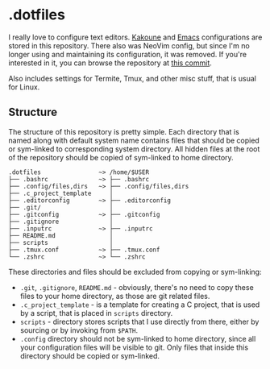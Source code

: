 # .dotfiles
I really love to configure text editors.  [Kakoune][1] and [Emacs][2]
configurations are stored in this repository. There also was NeoVim config, but
since I'm no longer using and maintaining its configuration, it was removed. If
you're interested in it, you can browse the repository at [this commit][3].

Also includes settings for Termite, Tmux, and other misc stuff, that is usual
for Linux.

## Structure
The structure of this repository is pretty simple. Each directory that is named
along with default system name contains files that should be copied or
sym-linked to corresponding system directory. All hidden files at the root of
the repository should be copied of sym-linked to home directory.

```
.dotfiles                ~> /home/$USER
├── .bashrc              ~> ├── .bashrc
├── .config/files,dirs   ~> ├── .config/files,dirs
├── .c_project_template     │
├── .editorconfig        ~> ├── .editorconfig
├── .git/                   │
├── .gitconfig           ~> ├── .gitconfig
├── .gitignore              │
├── .inputrc             ~> ├── .inputrc
├── README.md               │
├── scripts                 │
├── .tmux.conf           ~> ├── .tmux.conf
└── .zshrc               ~> └── .zshrc
```

These directories and files should be excluded from copying or sym-linking:

- `.git`, `.gitignore`, `README.md` - obviously, there's no need to copy these
  files to your home directory, as those are git related files.
- `.c_project_template` - is a template for creating a C project, that is used
  by a script, that is placed in `scripts` directory.
- `scripts` - directory stores scripts that I use directly from there, either by
  sourcing or by invoking from `$PATH`.
- `.config` directory should not be sym-linked to home directory, since all your
  configuration files will be visible to git. Only files that inside this
  directory should be copied or sym-linked.

[1]: .config/kak
[2]: .config/emacs
[3]: https://github.com/andreyorst/dotfiles/tree/58b56c0b7b2ff255b6cebf3ef1300bb632444155/.config/nvim
